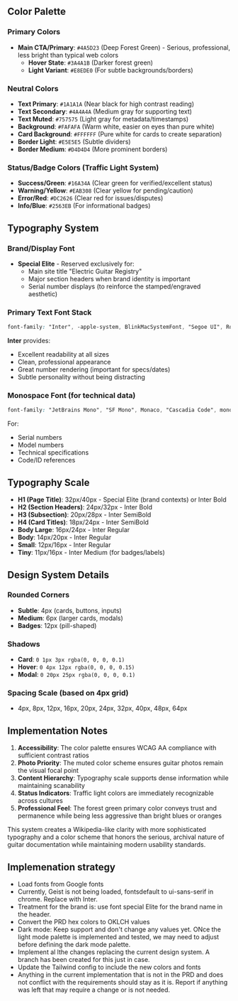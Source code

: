 ## **Color Palette**

### **Primary Colors**
- **Main CTA/Primary**: `#4A5D23` (Deep Forest Green) - Serious, professional, less bright than typical web colors
  - **Hover State**: `#3A4A1B` (Darker forest green)
  - **Light Variant**: `#E8EDE0` (For subtle backgrounds/borders)

### **Neutral Colors**
- **Text Primary**: `#1A1A1A` (Near black for high contrast reading)
- **Text Secondary**: `#4A4A4A` (Medium gray for supporting text)
- **Text Muted**: `#757575` (Light gray for metadata/timestamps)
- **Background**: `#FAFAFA` (Warm white, easier on eyes than pure white)
- **Card Background**: `#FFFFFF` (Pure white for cards to create separation)
- **Border Light**: `#E5E5E5` (Subtle dividers)
- **Border Medium**: `#D4D4D4` (More prominent borders)

### **Status/Badge Colors** (Traffic Light System)
- **Success/Green**: `#16A34A` (Clear green for verified/excellent status)
- **Warning/Yellow**: `#EAB308` (Clear yellow for pending/caution)
- **Error/Red**: `#DC2626` (Clear red for issues/disputes)
- **Info/Blue**: `#2563EB` (For informational badges)

## **Typography System**

### **Brand/Display Font**
- **Special Elite** - Reserved exclusively for:
  - Main site title "Electric Guitar Registry"
  - Major section headers when brand identity is important
  - Serial number displays (to reinforce the stamped/engraved aesthetic)

### **Primary Text Font Stack**
```css
font-family: "Inter", -apple-system, BlinkMacSystemFont, "Segoe UI", Roboto, sans-serif;
```
**Inter** provides:
- Excellent readability at all sizes
- Clean, professional appearance
- Great number rendering (important for specs/dates)
- Subtle personality without being distracting

### **Monospace Font** (for technical data)
```css
font-family: "JetBrains Mono", "SF Mono", Monaco, "Cascadia Code", monospace;
```
For:
- Serial numbers
- Model numbers
- Technical specifications
- Code/ID references

## **Typography Scale**
- **H1 (Page Title)**: 32px/40px - Special Elite (brand contexts) or Inter Bold
- **H2 (Section Headers)**: 24px/32px - Inter Bold
- **H3 (Subsection)**: 20px/28px - Inter SemiBold
- **H4 (Card Titles)**: 18px/24px - Inter SemiBold
- **Body Large**: 16px/24px - Inter Regular
- **Body**: 14px/20px - Inter Regular
- **Small**: 12px/16px - Inter Regular
- **Tiny**: 11px/16px - Inter Medium (for badges/labels)

## **Design System Details**

### **Rounded Corners**
- **Subtle**: 4px (cards, buttons, inputs)
- **Medium**: 6px (larger cards, modals)
- **Badges**: 12px (pill-shaped)

### **Shadows**
- **Card**: `0 1px 3px rgba(0, 0, 0, 0.1)`
- **Hover**: `0 4px 12px rgba(0, 0, 0, 0.15)`
- **Modal**: `0 20px 25px rgba(0, 0, 0, 0.1)`

### **Spacing Scale** (based on 4px grid)
- 4px, 8px, 12px, 16px, 20px, 24px, 32px, 40px, 48px, 64px

## **Implementation Notes**

1. **Accessibility**: The color palette ensures WCAG AA compliance with sufficient contrast ratios
2. **Photo Priority**: The muted color scheme ensures guitar photos remain the visual focal point
3. **Content Hierarchy**: Typography scale supports dense information while maintaining scanability
4. **Status Indicators**: Traffic light colors are immediately recognizable across cultures
5. **Professional Feel**: The forest green primary color conveys trust and permanence while being less aggressive than bright blues or oranges

This system creates a Wikipedia-like clarity with more sophisticated typography and a color scheme that honors the serious, archival nature of guitar documentation while maintaining modern usability standards.

## Implemenation strategy

- Load fonts from Google fonts
- Currently, Geist is not being loaded, fontsdefault to ui-sans-serif in chrome. Replace with Inter.
- Treatment for the brand is: use font special Elite for the brand name in the header.
- Convert the PRD hex colors to OKLCH values
- Dark mode: Keep support and don't change any values yet. ONce the light mode palette is implemented and tested, we may need to adjust before defining the dark mode palette.
- Implement al lthe changes replacing the current design system. A branch has been created for this just in case.
- Update the Tailwind config to include the new colors and fonts
- Anything in the current implementation that is not in the PRD and does not conflict with the requirements should stay as it is. Report if anything was left that may require a change or is not needed.